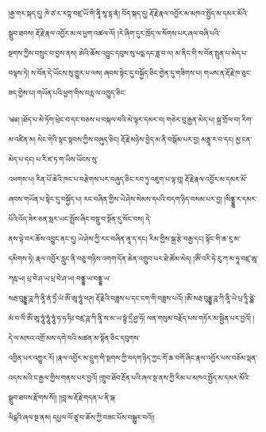 ﻿  
།རྒྱ་གར་སྐད་དུ། ཁེ་ཙ་ར་རཀྟ་བཛྲ་ཡོ་གི་ནཱི་སཱ་དྷ་ནཾ། བོད་སྐད་དུ། རྡོ་རྗེ་རྣལ་འབྱོར་མ་མཁའ་སྤྱོད་མ་དམར་མོའི་སྒྲུབ་ཐབས། རྡོ་རྗེ་རྣལ་འབྱོར་མ་ལ་ཕྱག་འཚལ་ལོ། །རེ་ཞིག་དུར་ཁྲོད་ལ་སོགས་པར་ཞལ་བཞི་པའི་  
སྔགས་ཀྱིས་བསྲུང་བ་བྱས་ནས། ཨེའི་ཆོས་འབྱུང་དབུས་སུ་པདྨ་དང་ཟླ་བ་ལ། མ་ནིང་གི་ས་བོན་སྤུན་པ་མེད་པ་བལྟས་ཏེ། ས་བོན་དེ་ཡོངས་སུ་གྱུར་པ་ལས། ཞབས་སྟེང་དུ་བསྐྱོད་ཅིང་གྱེན་དུ་གཟིགས་པ། གཡས་ན་རྡོ་རྗེ་ཁ་ཅུང་ཟད་གྱེས་པ། གཡོན་པའི་ཕྱག་གིས་བརླ་ལ་འཁྱུད་ཅིང་  
  
༄༅། །ཐོད་པ་མེ་ཏོག་ཕྲེང་བ་དང་བཅས་པ་བསྐལ་བའི་མེ་ལྟར་དམར་བ། གཅེར་བུ་རྒྱན་མེད་པ། སྐྲ་གྲོལ་བ། རིག་མ་འཛིན་མ། སེང་གེའི་སྟང་སྟབས་ཀྱིས་བཞུད་ཅིང། རྡོ་རྗེ་མཉེས་བྱེད་མ་ནི་བསྒོམ་པར་བྱ། མནྡཱ་ར་བ་དང། མྱ་ངན་མེད་པ་དང། པ་རི་ཛ་ཏ་ག་ཡིས་ཡོངས་སུ་  
འཕགས་པ། རིན་པོ་ཆེའི་ཁང་པ་བརྩེགས་པར་བཞུད་ཅིང་རབ་ཏུ་འཇུག་པ་ལྟ་བུ། རྡོ་རྗེ་རྣལ་འབྱོར་མ་དམར་མོ་ཞབས་གཡོན་པ་སྟེང་དུ་བསྐྱོད་པ། རང་བཞིན་གྱིས་ཡེ་ཤེས་སེམས་དཔའི་བདག་ཉིད་བསམ་པར་བྱ། །སིནྡྷུ་ར་དམར་པོའི་འོད་ཟེར་ཅན་སླར་ཡང་སྤྲོས་ཞིང་བསྡུ་བ་སྔོན་དུ་སོང་བས། དེ་  
ནས་ལྟེ་བར་ཆོས་འབྱུང་ནང་དུ། ཡེ་ཤེས་ཀྱི་རང་བཞིན་ནཱ་ད་དང། རིམ་གྱིས་སྐྲ་རྩེ་བརྒྱ་དང། སྟོང་གི་ཆ་རུ་མ་དམིགས་ཏེ། རྣལ་འབྱོར་རླུང་ནི་བཅུ་གཉིས་འགག་དོན་ཆེན་འགྲུབ་པར་ཐེ་ཚོམ་མེད། །ཨོཾ་འརི་ཧེ་རུ་ཀ་མ་ཧཱ་བཛྲ་ཨཱ་ཀརྵ་ཡ། པྲ་བེ་ཤ་ཡ་པྲ་བེ་ཤ་ཡ། བནྡྷ་ཡ་བནྡྷ་ཡ་  
སརྦ་བུདྡྷ་ཌཱ་ཀི་ནཱི་ནཾ་ཧྲྀ་ཡཾ་ཨོཾ་ཨཱ་ཧཱུཾ་ཕཊ། རྡོ་རྗེའི་བཟླས་པ་དང་ངག་གི་བཟླས་པའོ། །ཨོཾ་སརྦ་བུདྡྷ་ཌཱ་ཀི་ནཱི་ཡེ་པྲ་ཏཱི་ཙྪེ་མཾ་བ་ལིཾ་ཨོཾ་ཨཱ་ཧཱུཾ་ཧཱུཾ་ཧཱུཾ་ཧ་ཧ་ཧིཿ་བཛྲ་ཌཱ་ཀི་ནཱི་ས་མ་ཡ་སྟྭཾ་དྲྀ་ཤྱ་ཧོ། ལན་གསུམ་བརྗོད་པས་གཏོར་མ་སྦྱིན་པར་བྱའོ། །དེ་ལ་མཁའ་འགྲོ་མས་དགེ་བའི་མཚན་མ་སྟོན་ཅིང་དབུགས་  
འབྱིན་པར་འགྱུར་རོ། །རྣལ་འབྱོར་མ་དྲུག་གི་སྔགས་ཀྱི་བདག་ཉིད་ཀྱང་གོ་ཆ་བགོ་ཞིང་རྣལ་འབྱོར་པས་བཅོམ་ལྡན་འདས་མའི་ང་རྒྱལ་གྱིས་གནས་པར་བྱའོ། །གྲུབ་ཐོབ་རྔོན་པའི་ཞལ་སྔ་ནས་ཀྱི་རིམ་པ་མཁའ་སྤྱོད་མ་དམར་མོའི་སྒྲུབ་ཐབས་རྫོགས་སོ།། །།བླ་མ་རྡོ་རྗེ་གདན་པ་ནི་ཥྐ་  
ལིངྒའི་ཞལ་སྔ་ནས། དཔྱལ་ལོ་ཙཱ་བ་ཆོས་ཀྱི་བཟང་པོས་བསྒྱུར་བའོ།།  
  
  
